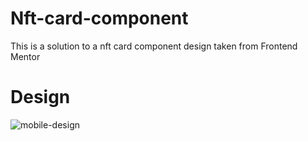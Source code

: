 # Nft-card-component
This is a solution to a nft card component design taken from Frontend Mentor

# Design
![mobile-design](https://github.com/Miafargo/Nft-card-component/assets/97089063/f5db0a3c-9061-451d-8c47-e614e7aa0dd0)


